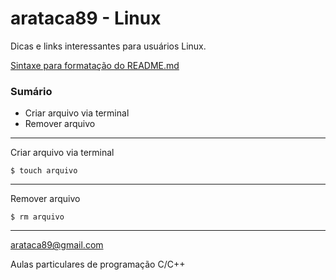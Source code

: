 # arataca89 - Linux
Dicas e links interessantes para usuários Linux.

[Sintaxe para formatação do README.md](https://docs.github.com/en/get-started/writing-on-github/getting-started-with-writing-and-formatting-on-github/basic-writing-and-formatting-syntax)


### Sumário
* Criar arquivo via terminal
* Remover arquivo
---
Criar arquivo via terminal
 ```
$ touch arquivo
```
---
Remover arquivo
```
$ rm arquivo
```
---
arataca89@gmail.com

Aulas particulares de programação C/C++
